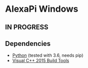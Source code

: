 # AlexaPi Windows 

## IN PROGRESS

## Dependencies

* [Python](https://www.python.org/downloads/windows/) (tested with 3.6, needs pip)
* [Visual C++ 2015 Build Tools](http://landinghub.visualstudio.com/visual-cpp-build-tools)
